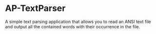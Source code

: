 # AP-TextParser
A simple text parsing application that allows you to read an ANSI text file and output all the contained words with their occurrence in the file.

